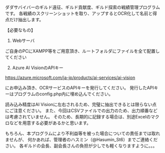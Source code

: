 ダダサバイバーのギルド遠征、ギルド貢献度、ギルド探索の戦績管理プログラムです。
各戦績のスクリーンショットを取り、アップするとOCR化して名前と得点だけ抽出します。

【必要なもの】
1. Webサーバ

ご自身のPCにXAMPP等をご用意頂き、ルートフォルダにファイルを全て配置してください

2. Azure AI VisionのAPIキー

https://azure.microsoft.com/ja-jp/products/ai-services/ai-vision

にお申込み頂き、OCRサービスのAPIキーを発行してください。
発行したAPIキーはプログラムのconfig.php内に埋め込んでください。

読み込み精度はAI Visionに左右されるため、完璧に抽出できるとは限らない点にご注意ください。
また、今回はCSVファイルでの出力のため、出力順番などは考慮されていません。
そのため、長期的に記録する場合は、別途Excelのマクロなどを用意する必要があるかと思います。

もちろん、本プログラムにより不利益等を被った場合についての責任までは取れませんが、
何かあれば、管理者のハスミン（@Hasumin_St6）までご連絡ください。
各ギルドの会長、副会長さんの負担が少しでも軽くなりますように。。。
